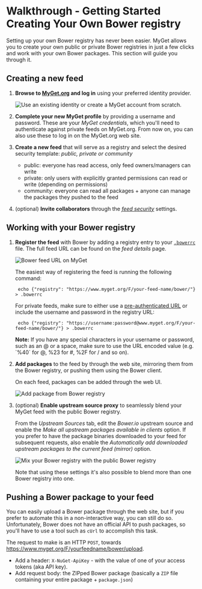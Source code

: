 # Walkthrough - Getting Started Creating Your Own Bower registry

Setting up your own Bower registry has never been easier. MyGet allows you to create your own public or private Bower registries in just a few clicks and work with your own Bower packages. This section will guide you through it.

## Creating a new feed

1. **Browse to [MyGet.org][1] and log in** using your preferred identity provider.

	![Use an existing identity or create a MyGet account from scratch.](/docs/walkthrough/Images/authenticate.png)

2. **Complete your new MyGet profile** by providing a username and password. These are your *MyGet credentials*, which you'll need to authenticate against private feeds on MyGet.org. From now on, you can also use these to log in on the MyGet.org web site.

3. **Create a new feed** that will serve as a registry and select the desired security template: *public, private or community*

	* public: everyone has read access, only feed owners/managers can write
	* private: only users with explicitly granted permissions can read or write (depending on permissions)
	* community: everyone can read all packages + anyone can manage the packages they pushed to the feed

4. (optional) **Invite collaborators** through the *[feed security][2]* settings.

## Working with your Bower registry

1. **Register the feed** with Bower by adding a registry entry to your [`.bowerrc`](https://bower.io/docs/config/) file. The full feed URL can be found on the *feed details* page.

	![Bower feed URL on MyGet](/docs/walkthrough/Images/bower-feed-details.png)

	The easiest way of registering the feed is running the following command:

		echo {"registry": "https://www.myget.org/F/your-feed-name/bower/"} > .bowerrc

	For private feeds, make sure to either use a [pre-authenticated URL](/docs/reference/feed-endpoints) or include the username and password in the registry URL:

		echo {"registry": "https://username:password@www.myget.org/F/your-feed-name/bower/"} > .bowerrc

	<p class="alert alert-info">
	    <strong>Note:</strong> If you have any special characters in your username or password, such as an @ or a space, make sure to use the URL encoded value (e.g. `%40` for @, %23 for #, %2F for / and so on).
	</p>

2. **Add packages** to the feed by through the web site, mirroring them from the Bower registry, or pushing them using the Bower client.

	On each feed, packages can be added through the web UI.

	![Add package from Bower registry](/docs/walkthrough/Images/add-bower-fromfeed.png)

3. (optional) **Enable upstream source proxy** to seamlessly blend your MyGet feed with the public Bower registry.

	From the *Upstream Sources* tab, edit the *Bower.io* upstream source and enable the *Make all upstream packages available in clients* option. If you prefer to have the package binaries downloaded to your feed for subsequent requests, also enable the *Automatically add downloaded upstream packages to the current feed (mirror)* option.

	![Mix your Bower registry with the public Bower registry](/docs/walkthrough/Images/proxy-bower-registry.png)

	Note that using these settings it's also possible to blend more than one Bower registry into one.

## Pushing a Bower package to your feed

You can easily upload a Bower package through the web site, but if you prefer to automate this in a non-interactive way, you can still do so. Unfortunately, Bower does not have an official API to push packages, so you'll have to use a tool such as `cUrl` to accomplish this task.

The request to make is an HTTP `POST`, towards https://www.myget.org/F/yourfeedname/bower/upload.

* Add a header: `X-NuGet-ApiKey` - with the value of one of your access tokens (aka API key).
* Add request body: the ZIPped Bower package (basically a `ZIP` file containing your entire package + `package.json`)

[1]: https://www.myget.org
[2]: https://docs.myget.org/docs/reference/feed-security
